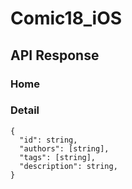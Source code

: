 # Comic18_iOS


## API Response

### Home

### Detail

```
{
  "id": string,
  "authors": [string],
  "tags": [string],
  "description": string,
}
```
